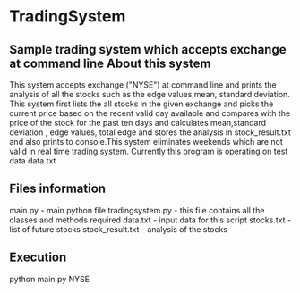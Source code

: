 # TradingSystem
Sample trading system which accepts exchange at command line
About this system
-----------------------
This system accepts exchange ("NYSE") at command line and prints the analysis of all the stocks such as the edge values,mean, standard deviation.
This system first lists the all stocks in the given exchange and picks the current price based on the recent valid day available and compares with
the price of the stock for the past ten days and calculates mean,standard deviation , edge values, total edge and stores the analysis in 
stock_result.txt and also prints to console.This system eliminates weekends which are not valid in real time trading system.
Currently this program is operating on test data data.txt

Files information
----------------
main.py - main python file
tradingsystem.py - this file contains all the classes and methods required
data.txt - input data for this script
stocks.txt - list of future stocks
stock_result.txt - analysis of the stocks

Execution
-----------
python main.py NYSE
